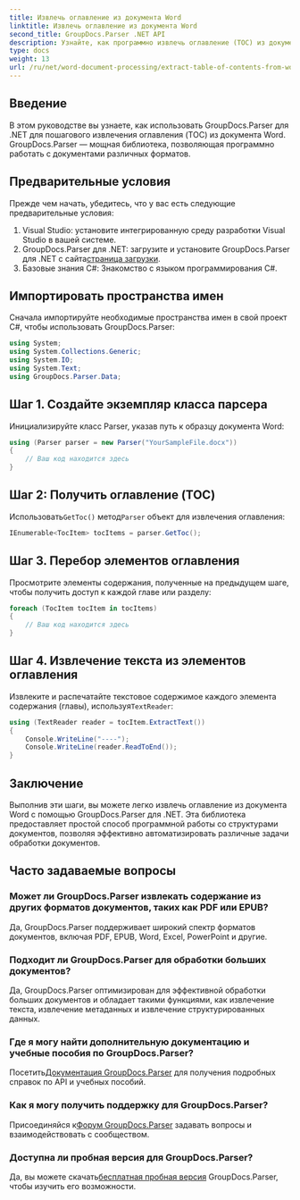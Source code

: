 ```yaml
---
title: Извлечь оглавление из документа Word
linktitle: Извлечь оглавление из документа Word
second_title: GroupDocs.Parser .NET API
description: Узнайте, как программно извлечь оглавление (TOC) из документов Word с помощью GroupDocs.Parser для .NET.
type: docs
weight: 13
url: /ru/net/word-document-processing/extract-table-of-contents-from-word-document/
---
```

## Введение
В этом руководстве вы узнаете, как использовать GroupDocs.Parser для .NET для пошагового извлечения оглавления (TOC) из документа Word. GroupDocs.Parser — мощная библиотека, позволяющая программно работать с документами различных форматов.
## Предварительные условия
Прежде чем начать, убедитесь, что у вас есть следующие предварительные условия:
1. Visual Studio: установите интегрированную среду разработки Visual Studio в вашей системе.
2.  GroupDocs.Parser для .NET: загрузите и установите GroupDocs.Parser для .NET с сайта[страница загрузки](https://releases.groupdocs.com/parser/net/).
3. Базовые знания C#: Знакомство с языком программирования C#.

## Импортировать пространства имен
Сначала импортируйте необходимые пространства имен в свой проект C#, чтобы использовать GroupDocs.Parser:
```csharp
using System;
using System.Collections.Generic;
using System.IO;
using System.Text;
using GroupDocs.Parser.Data;
```
## Шаг 1. Создайте экземпляр класса парсера
Инициализируйте класс Parser, указав путь к образцу документа Word:
```csharp
using (Parser parser = new Parser("YourSampleFile.docx"))
{
    // Ваш код находится здесь
}
```
## Шаг 2: Получить оглавление (TOC)
 Использовать`GetToc()` метод`Parser` объект для извлечения оглавления:
```csharp
IEnumerable<TocItem> tocItems = parser.GetToc();
```
## Шаг 3. Перебор элементов оглавления
Просмотрите элементы содержания, полученные на предыдущем шаге, чтобы получить доступ к каждой главе или разделу:
```csharp
foreach (TocItem tocItem in tocItems)
{
    // Ваш код находится здесь
}
```
## Шаг 4. Извлечение текста из элементов оглавления
 Извлеките и распечатайте текстовое содержимое каждого элемента содержания (главы), используя`TextReader`:
```csharp
using (TextReader reader = tocItem.ExtractText())
{
    Console.WriteLine("----");
    Console.WriteLine(reader.ReadToEnd());
}
```

## Заключение
Выполнив эти шаги, вы можете легко извлечь оглавление из документа Word с помощью GroupDocs.Parser для .NET. Эта библиотека предоставляет простой способ программной работы со структурами документов, позволяя эффективно автоматизировать различные задачи обработки документов.

## Часто задаваемые вопросы
### Может ли GroupDocs.Parser извлекать содержание из других форматов документов, таких как PDF или EPUB?
Да, GroupDocs.Parser поддерживает широкий спектр форматов документов, включая PDF, EPUB, Word, Excel, PowerPoint и другие.
### Подходит ли GroupDocs.Parser для обработки больших документов?
Да, GroupDocs.Parser оптимизирован для эффективной обработки больших документов и обладает такими функциями, как извлечение текста, извлечение метаданных и извлечение структурированных данных.
### Где я могу найти дополнительную документацию и учебные пособия по GroupDocs.Parser?
 Посетить[Документация GroupDocs.Parser](https://reference.groupdocs.com/parser/net/) для получения подробных справок по API и учебных пособий.
### Как я могу получить поддержку для GroupDocs.Parser?
 Присоединяйся к[Форум GroupDocs.Parser](https://forum.groupdocs.com/c/parser/17) задавать вопросы и взаимодействовать с сообществом.
### Доступна ли пробная версия для GroupDocs.Parser?
 Да, вы можете скачать[бесплатная пробная версия](https://releases.groupdocs.com/) GroupDocs.Parser, чтобы изучить его возможности.
